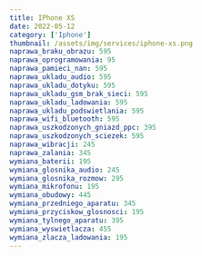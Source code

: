 ```yaml
---
title: IPhone XS
date: 2022-05-12
category: ['Iphone']
thumbnail: /assets/img/services/iphone-xs.png
naprawa_braku_obrazu: 595
naprawa_oprogramowania: 95
naprawa_pamieci_nan: 595
naprawa_ukladu_audio: 595
naprawa_ukladu_dotyku: 595
naprawa_ukladu_gsm_brak_sieci: 595
naprawa_ukladu_ladowania: 595
naprawa_ukladu_podswietlania: 595
naprawa_wifi_bluetooth: 595
naprawa_uszkodzonych_gniazd_ppc: 395
naprawa_uszkodzonych_sciezek: 595
naprawa_wibracji: 245
naprawa_zalania: 345
wymiana_baterii: 195
wymiana_glosnika_audio: 245
wymiana_glosnika_rozmow: 295
wymiana_mikrofonu: 195
wymiana_obudowy: 445
wymiana_przedniego_aparatu: 345
wymiana_przyciskow_glosnosci: 195
wymiana_tylnego_aparatu: 395
wymiana_wyswietlacza: 455
wymiana_zlacza_ladowania: 195 
---
```


